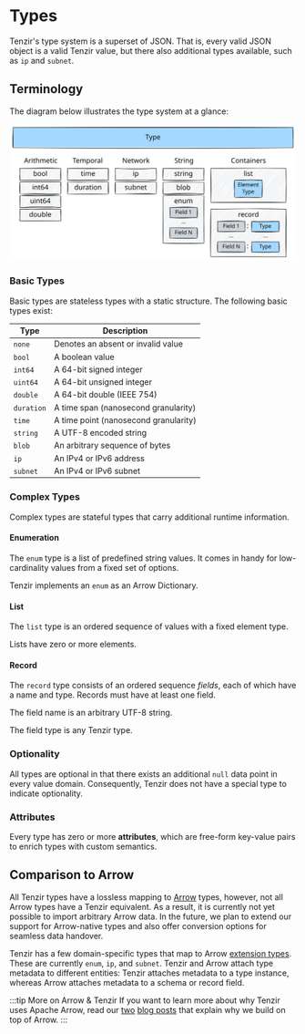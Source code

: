 # Types

Tenzir's type system is a superset of JSON. That is, every valid JSON object is
a valid Tenzir value, but there also additional types available, such as `ip`
and `subnet`.

## Terminology

The diagram below illustrates the type system at a glance:

![Type System](type-system.svg)

### Basic Types

Basic types are stateless types with a static structure. The following basic
types exist:

| Type       | Description
| ---------- | --------------------------------------
| `none`     | Denotes an absent or invalid value
| `bool`     | A boolean value
| `int64`    | A 64-bit signed integer
| `uint64`   | A 64-bit unsigned integer
| `double`   | A 64-bit double (IEEE 754)
| `duration` | A time span (nanosecond granularity)
| `time`     | A time point (nanosecond granularity)
| `string`   | A UTF-8 encoded string
| `blob`     | An arbitrary sequence of bytes
| `ip`       | An IPv4 or IPv6 address
| `subnet`   | An IPv4 or IPv6 subnet

### Complex Types

Complex types are stateful types that carry additional runtime information.

#### Enumeration

The `enum` type is a list of predefined string values. It comes in handy for
low-cardinality values from a fixed set of options.

Tenzir implements an `enum` as an Arrow Dictionary.

#### List

The `list` type is an ordered sequence of values with a fixed element type.

Lists have zero or more elements.

#### Record

The `record` type consists of an ordered sequence *fields*, each of which have a
name and type. Records must have at least one field.

The field name is an arbitrary UTF-8 string.

The field type is any Tenzir type.

### Optionality

All types are optional in that there exists an additional `null` data point in
every value domain. Consequently, Tenzir does not have a special type to
indicate optionality.

### Attributes

Every type has zero or more **attributes**, which are free-form key-value pairs
to enrich types with custom semantics.

## Comparison to Arrow

All Tenzir types have a lossless mapping to [Arrow](http://arrow.apache.org)
types, however, not all Arrow types have a Tenzir equivalent. As a result, it is
currently not yet possible to import arbitrary Arrow data. In the future, we
plan to extend our support for Arrow-native types and also offer conversion
options for seamless data handover.

Tenzir has a few domain-specific types that map to Arrow [extension
types][extension-types]. These are currently `enum`, `ip`, and `subnet`. Tenzir
and Arrow attach type metadata to different entities: Tenzir attaches metadata
to a type instance, whereas Arrow attaches metadata to a schema or record field.

[extension-types]: https://arrow.apache.org/docs/format/Columnar.html#extension-types

:::tip More on Arrow & Tenzir
If you want to learn more about why Tenzir uses Apache Arrow, read our
[two](/archive/apache-arrow-as-platform-for-security-data-engineering) [blog
posts](/archive/parquet-and-feather-enabling-open-investigations) that explain why
we build on top of Arrow.
:::
